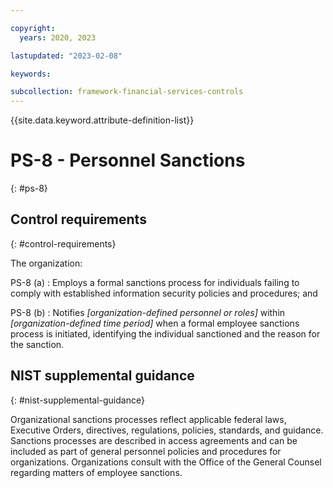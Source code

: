 ```yaml
---

copyright:
  years: 2020, 2023

lastupdated: "2023-02-08"

keywords:

subcollection: framework-financial-services-controls
---
```


{{site.data.keyword.attribute-definition-list}}

               
# PS-8 - Personnel Sanctions
{: #ps-8}

## Control requirements
{: #control-requirements}

The organization:

PS-8 (a)
    : Employs a formal sanctions process for individuals failing to comply with established information security policies and procedures; and

PS-8 (b)
    : Notifies _[organization-defined personnel or roles]_ within _[organization-defined time period]_ when a formal employee sanctions process is initiated, identifying the individual sanctioned and the reason for the sanction.

## NIST supplemental guidance
{: #nist-supplemental-guidance}

Organizational sanctions processes reflect applicable federal laws, Executive Orders, directives, regulations, policies, standards, and guidance. Sanctions processes are described in access agreements and can be included as part of general personnel policies and procedures for organizations. Organizations consult with the Office of the General Counsel regarding matters of employee sanctions.





